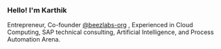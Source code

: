 ### Hello! I'm Karthik
 
Entrepreneur, Co-founder [@beezlabs-org](https://github.com/beezlabs-org) , Experienced in Cloud Computing, SAP technical consulting, Artificial Intelligence, and Process Automation Arena.

<!-- ![My Top Langs](https://github-readme-stats.vercel.app/api/top-langs/?username=karthikeyan23&theme=tokyonight&layout=compact) -->
